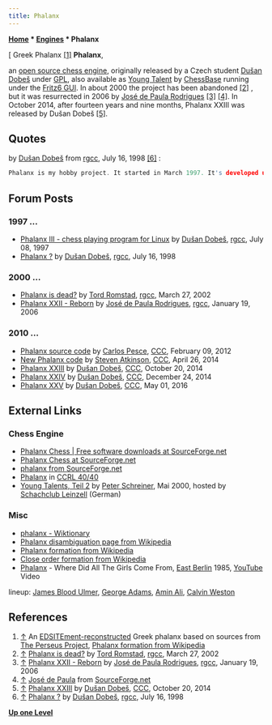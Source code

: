 ```yaml
---
title: Phalanx
---
```

**[Home](Home "Home") \* [Engines](Engines "Engines") \* Phalanx**



[ Greek Phalanx <a id="cite-note-1" href="#cite-ref-1">[1]</a>
**Phalanx**,  

an [open source chess engine](Category:Open_Source "Category:Open Source"), originally released by a Czech student [Dušan Dobeš](Du%C5%A1an_Dobe%C5%A1 "Dušan Dobeš") under [GPL](Free_Software_Foundation#GPL "Free Software Foundation"), also available as [Young Talent](ChessBase#YoungTalents "ChessBase") by [ChessBase](ChessBase "ChessBase") running under the [Fritz6 GUI](Fritz#FritzGUI "Fritz"). In about 2000 the project has been abandoned <a id="cite-note-2" href="#cite-ref-2">[2]</a> , but it was resurrected in 2006 by [José de Paula Rodrigues](index.php?title=Jos%C3%A9_de_Paula_Rodrigues&action=edit&redlink=1 "José de Paula Rodrigues (page does not exist)") <a id="cite-note-3" href="#cite-ref-3">[3]</a> <a id="cite-note-4" href="#cite-ref-4">[4]</a>. In October 2014, after fourteen years and nine months, Phalanx XXIII was released by Dušan Dobeš <a id="cite-note-5" href="#cite-ref-5">[5]</a>. 



## Quotes


by [Dušan Dobeš](Du%C5%A1an_Dobe%C5%A1 "Dušan Dobeš") from [rgcc](Computer_Chess_Forums "Computer Chess Forums"), July 16, 1998 <a id="cite-note-6" href="#cite-ref-6">[6]</a> :




```C++
Phalanx is my hobby project. It started in March 1997. It's developed under [Linux](Linux "Linux") and [GCC](Free_Software_Foundation#GCC "Free Software Foundation"), I also prepared binary distribution for [Win32](Windows "Windows") with latter versions. Licensing policy is GPL (free and in sources). Interface is xboard/winboard/RoboFICS compatible. It plays on FICS as 'pikozrout', it's current blitz rating is 2380, standard 2210. 

```

## Forum Posts


### 1997 ...


* [Phalanx III - chess playing program for Linux](http://groups.google.com/group/rec.games.chess.computer/browse_frm/thread/dba5dc4e35dae67) by [Dušan Dobeš](Du%C5%A1an_Dobe%C5%A1 "Dušan Dobeš"), [rgcc](Computer_Chess_Forums "Computer Chess Forums"), July 08, 1997
* [Phalanx ?](http://groups.google.com/group/rec.games.chess.computer/browse_frm/thread/7ab1751bddacb97a#) by [Dušan Dobeš](Du%C5%A1an_Dobe%C5%A1 "Dušan Dobeš"), [rgcc](Computer_Chess_Forums "Computer Chess Forums"), July 16, 1998


### 2000 ...


* [Phalanx is dead?](http://groups.google.com/group/rec.games.chess.computer/browse_frm/thread/a56fb4fa7b0d427b) by [Tord Romstad](Tord_Romstad "Tord Romstad"), [rgcc](Computer_Chess_Forums "Computer Chess Forums"), March 27, 2002
* [Phalanx XXII - Reborn](http://groups.google.com/group/rec.games.chess.computer/browse_frm/thread/3819371b750533f1#) by [José de Paula Rodrigues](index.php?title=Jos%C3%A9_de_Paula_Rodrigues&action=edit&redlink=1 "José de Paula Rodrigues (page does not exist)"), [rgcc](Computer_Chess_Forums "Computer Chess Forums"), January 19, 2006


### 2010 ...


* [Phalanx source code](http://www.talkchess.com/forum/viewtopic.php?t=42398) by [Carlos Pesce](Carlos_Pesce "Carlos Pesce"), [CCC](CCC "CCC"), February 09, 2012
* [New Phalanx code](http://www.talkchess.com/forum/viewtopic.php?t=52127) by [Steven Atkinson](Steven_Atkinson "Steven Atkinson"), [CCC](CCC "CCC"), April 26, 2014
* [Phalanx XXIII](http://www.talkchess.com/forum/viewtopic.php?t=54098) by [Dušan Dobeš](Du%C5%A1an_Dobe%C5%A1 "Dušan Dobeš"), [CCC](CCC "CCC"), October 20, 2014
* [Phalanx XXIV](http://www.talkchess.com/forum/viewtopic.php?t=54744) by [Dušan Dobeš](Du%C5%A1an_Dobe%C5%A1 "Dušan Dobeš"), [CCC](CCC "CCC"), December 24, 2014
* [Phalanx XXV](http://www.talkchess.com/forum/viewtopic.php?t=60019) by [Dušan Dobeš](Du%C5%A1an_Dobe%C5%A1 "Dušan Dobeš"), [CCC](CCC "CCC"), May 01, 2016


## External Links


### Chess Engine


* [Phalanx Chess | Free software downloads at SourceForge.net](https://sourceforge.net/projects/phalanx/)
* [Phalanx Chess at SourceForge.net](https://sourceforge.net/projects/phalanx/files/)
* [phalanx from SourceForge.net](http://phalanx.sourceforge.net/)
* [Phalanx](http://www.computerchess.org.uk/ccrl/4040/cgi/compare_engines.cgi?family=Phalanx&print=Rating+list&print=Results+table&print=LOS+table&print=Ponder+hit+table&print=Eval+difference+table&print=Comopp+gamenum+table&print=Overlap+table&print=Score+with+common+opponents) in [CCRL 40/40](CCRL "CCRL")
* [Young Talents, Teil 2](http://scleinzell.schachvereine.de/p_spielprogramme/youngtal_b.shtml) by [Peter Schreiner](Peter_Schreiner "Peter Schreiner"), Mai 2000, hosted by [Schachclub Leinzell](http://scleinzell.schachvereine.de/home/news.shtml) (German)


### Misc


* [phalanx - Wiktionary](https://en.wiktionary.org/wiki/phalanx)
* [Phalanx disambiguation page from Wikipedia](https://en.wikipedia.org/wiki/Phalanx)
* [Phalanx formation from Wikipedia](https://en.wikipedia.org/wiki/Phalanx_formation)
* [Close order formation from Wikipedia](https://en.wikipedia.org/wiki/Close_order_formation)
* [Phalanx](https://en.wikipedia.org/wiki/Phalanx_(band)) - Where Did All The Girls Come From, [East Berlin](https://en.wikipedia.org/wiki/East_Berlin) 1985, [YouTube](https://en.wikipedia.org/wiki/YouTube) Video


 lineup: [James Blood Ulmer](https://en.wikipedia.org/wiki/James_Blood_Ulmer), [George Adams](https://en.wikipedia.org/wiki/George_Adams_(musician)), [Amin Ali](https://de.wikipedia.org/wiki/Amin_Ali), [Calvin Weston](https://de.wikipedia.org/wiki/Calvin_Weston)
 
## References


1. <a id="cite-ref-1" href="#cite-note-1">↑</a> An [EDSITEment-reconstructed](http://edsitement.neh.gov/edsitements-persian-wars-resource-pages#node-20463) Greek phalanx based on sources from [The Perseus Project](https://en.wikipedia.org/wiki/Perseus_Project), [Phalanx formation from Wikipedia](https://en.wikipedia.org/wiki/Phalanx_formation)
2. <a id="cite-ref-2" href="#cite-note-2">↑</a> [Phalanx is dead?](http://groups.google.com/group/rec.games.chess.computer/browse_frm/thread/a56fb4fa7b0d427b) by [Tord Romstad](Tord_Romstad "Tord Romstad"), [rgcc](Computer_Chess_Forums "Computer Chess Forums"), March 27, 2002
3. <a id="cite-ref-3" href="#cite-note-3">↑</a> [Phalanx XXII - Reborn](http://groups.google.com/group/rec.games.chess.computer/browse_frm/thread/3819371b750533f1#) by [José de Paula Rodrigues](index.php?title=Jos%C3%A9_de_Paula_Rodrigues&action=edit&redlink=1 "José de Paula Rodrigues (page does not exist)"), [rgcc](Computer_Chess_Forums "Computer Chess Forums"), January 19, 2006
4. <a id="cite-ref-4" href="#cite-note-4">↑</a> [José de Paula](http://sourceforge.net/users/espinafre/) from [SourceForge.net](http://sourceforge.net/)
5. <a id="cite-ref-5" href="#cite-note-5">↑</a> [Phalanx XXIII](http://www.talkchess.com/forum/viewtopic.php?t=54098) by [Dušan Dobeš](Du%C5%A1an_Dobe%C5%A1 "Dušan Dobeš"), [CCC](CCC "CCC"), October 20, 2014
6. <a id="cite-ref-6" href="#cite-note-6">↑</a> [Phalanx ?](http://groups.google.com/group/rec.games.chess.computer/browse_frm/thread/7ab1751bddacb97a#) by [Dušan Dobeš](Du%C5%A1an_Dobe%C5%A1 "Dušan Dobeš"), [rgcc](Computer_Chess_Forums "Computer Chess Forums"), July 16, 1998

**[Up one Level](Engines "Engines")**







 
